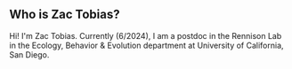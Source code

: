 ## Who is Zac Tobias?

Hi! I'm Zac Tobias. Currently (6/2024), I am a postdoc in the Rennison Lab in the Ecology, Behavior & Evolution department at University of California, San Diego.
